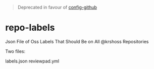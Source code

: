 > Deprecated in favour of [config-github](https://github.com/kkrishguptaa/config-github)

# repo-labels
Json File of Oss Labels That Should Be on All @krshoss Repositories

Two files:

labels.json
reviewpad.yml
